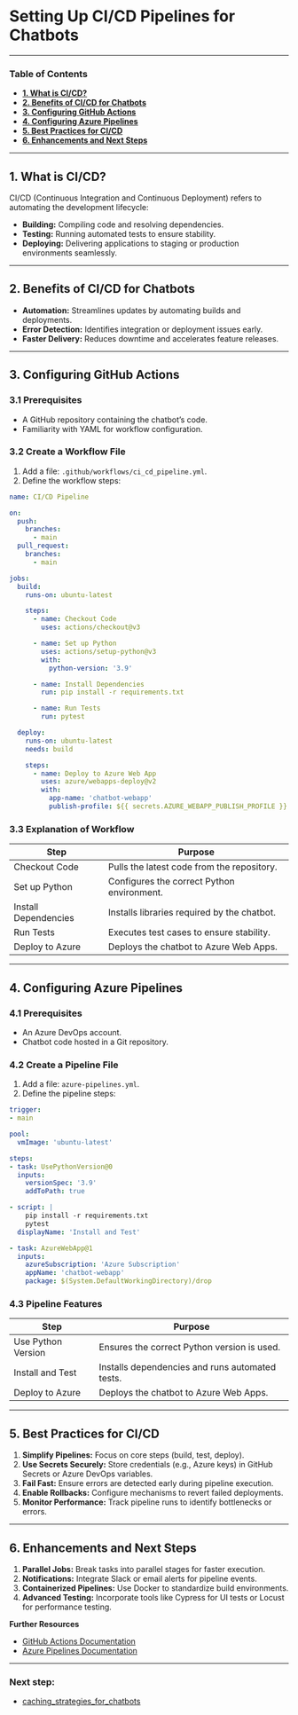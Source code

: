 # **Setting Up CI/CD Pipelines for Chatbots**

---
### **Table of Contents**

- [**1. What is CI/CD?**](#1-what-is-cicd)
- [**2. Benefits of CI/CD for Chatbots**](#2-benefits-of-cicd-for-chatbots)
- [**3. Configuring GitHub Actions**](#3-configuring-github-actions)
- [**4. Configuring Azure Pipelines**](#4-configuring-azure-pipelines)
- [**5. Best Practices for CI/CD**](#5-best-practices-for-cicd)
- [**6. Enhancements and Next Steps**](#6-enhancements-and-next-steps)


---

## **1. What is CI/CD?**

CI/CD (Continuous Integration and Continuous Deployment) refers to automating the development lifecycle:

- **Building:** Compiling code and resolving dependencies.
- **Testing:** Running automated tests to ensure stability.
- **Deploying:** Delivering applications to staging or production environments seamlessly.

---

## **2. Benefits of CI/CD for Chatbots**

- **Automation:** Streamlines updates by automating builds and deployments.
- **Error Detection:** Identifies integration or deployment issues early.
- **Faster Delivery:** Reduces downtime and accelerates feature releases.

---

## **3. Configuring GitHub Actions**

### **3.1 Prerequisites**

- A GitHub repository containing the chatbot’s code.
- Familiarity with YAML for workflow configuration.

### **3.2 Create a Workflow File**

1. Add a file: `.github/workflows/ci_cd_pipeline.yml`.
2. Define the workflow steps:

```yaml
name: CI/CD Pipeline

on:
  push:
    branches:
      - main
  pull_request:
    branches:
      - main

jobs:
  build:
    runs-on: ubuntu-latest

    steps:
      - name: Checkout Code
        uses: actions/checkout@v3

      - name: Set up Python
        uses: actions/setup-python@v3
        with:
          python-version: '3.9'

      - name: Install Dependencies
        run: pip install -r requirements.txt

      - name: Run Tests
        run: pytest

  deploy:
    runs-on: ubuntu-latest
    needs: build

    steps:
      - name: Deploy to Azure Web App
        uses: azure/webapps-deploy@v2
        with:
          app-name: 'chatbot-webapp'
          publish-profile: ${{ secrets.AZURE_WEBAPP_PUBLISH_PROFILE }}
```

### **3.3 Explanation of Workflow**

|**Step**|**Purpose**|
|---|---|
|Checkout Code|Pulls the latest code from the repository.|
|Set up Python|Configures the correct Python environment.|
|Install Dependencies|Installs libraries required by the chatbot.|
|Run Tests|Executes test cases to ensure stability.|
|Deploy to Azure|Deploys the chatbot to Azure Web Apps.|

---

## **4. Configuring Azure Pipelines**

### **4.1 Prerequisites**

- An Azure DevOps account.
- Chatbot code hosted in a Git repository.

### **4.2 Create a Pipeline File**

1. Add a file: `azure-pipelines.yml`.
2. Define the pipeline steps:

```yaml
trigger:
- main

pool:
  vmImage: 'ubuntu-latest'

steps:
- task: UsePythonVersion@0
  inputs:
    versionSpec: '3.9'
    addToPath: true

- script: |
    pip install -r requirements.txt
    pytest
  displayName: 'Install and Test'

- task: AzureWebApp@1
  inputs:
    azureSubscription: 'Azure Subscription'
    appName: 'chatbot-webapp'
    package: $(System.DefaultWorkingDirectory)/drop
```

### **4.3 Pipeline Features**

|**Step**|**Purpose**|
|---|---|
|Use Python Version|Ensures the correct Python version is used.|
|Install and Test|Installs dependencies and runs automated tests.|
|Deploy to Azure|Deploys the chatbot to Azure Web Apps.|

---

## **5. Best Practices for CI/CD**

1. **Simplify Pipelines:** Focus on core steps (build, test, deploy).
2. **Use Secrets Securely:** Store credentials (e.g., Azure keys) in GitHub Secrets or Azure DevOps variables.
3. **Fail Fast:** Ensure errors are detected early during pipeline execution.
4. **Enable Rollbacks:** Configure mechanisms to revert failed deployments.
5. **Monitor Performance:** Track pipeline runs to identify bottlenecks or errors.

---

## **6. Enhancements and Next Steps**

1. **Parallel Jobs:** Break tasks into parallel stages for faster execution.
2. **Notifications:** Integrate Slack or email alerts for pipeline events.
3. **Containerized Pipelines:** Use Docker to standardize build environments.
4. **Advanced Testing:** Incorporate tools like Cypress for UI tests or Locust for performance testing.

**Further Resources**

- [GitHub Actions Documentation](https://docs.github.com/en/actions)
- [Azure Pipelines Documentation](https://learn.microsoft.com/en-us/azure/devops/pipelines/)

---
### Next step:
- [caching_strategies_for_chatbots](../Containerization_and_Deployment/caching_strategies_for_chatbots.md)
